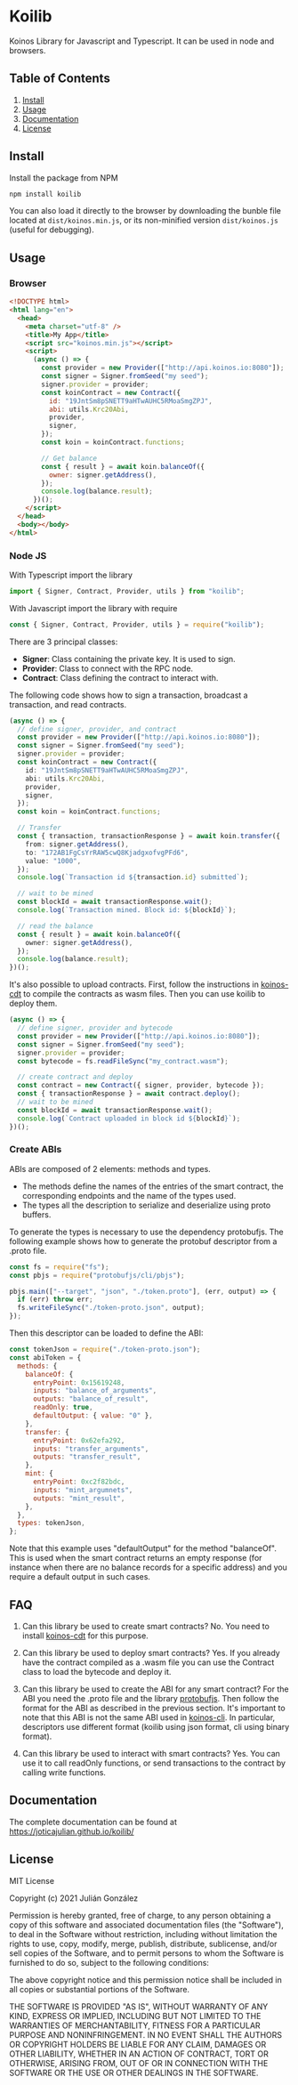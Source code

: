 # Koilib

Koinos Library for Javascript and Typescript. It can be used in node and browsers.

## Table of Contents

1. [Install](#install)
2. [Usage](#usage)
3. [Documentation](#documentation)
4. [License](#license)

## Install

Install the package from NPM

```sh
npm install koilib
```

You can also load it directly to the browser by downloading the bunble file located at `dist/koinos.min.js`, or its non-minified version `dist/koinos.js` (useful for debugging).

## Usage

### Browser

```html
<!DOCTYPE html>
<html lang="en">
  <head>
    <meta charset="utf-8" />
    <title>My App</title>
    <script src="koinos.min.js"></script>
    <script>
      (async () => {
        const provider = new Provider(["http://api.koinos.io:8080"]);
        const signer = Signer.fromSeed("my seed");
        signer.provider = provider;
        const koinContract = new Contract({
          id: "19JntSm8pSNETT9aHTwAUHC5RMoaSmgZPJ",
          abi: utils.Krc20Abi,
          provider,
          signer,
        });
        const koin = koinContract.functions;

        // Get balance
        const { result } = await koin.balanceOf({
          owner: signer.getAddress(),
        });
        console.log(balance.result);
      })();
    </script>
  </head>
  <body></body>
</html>
```

### Node JS

With Typescript import the library

```typescript
import { Signer, Contract, Provider, utils } from "koilib";
```

With Javascript import the library with require

```javascript
const { Signer, Contract, Provider, utils } = require("koilib");
```

There are 3 principal classes:

- **Signer**: Class containing the private key. It is used to sign.
- **Provider**: Class to connect with the RPC node.
- **Contract**: Class defining the contract to interact with.

The following code shows how to sign a transaction, broadcast
a transaction, and read contracts.

```typescript
(async () => {
  // define signer, provider, and contract
  const provider = new Provider(["http://api.koinos.io:8080"]);
  const signer = Signer.fromSeed("my seed");
  signer.provider = provider;
  const koinContract = new Contract({
    id: "19JntSm8pSNETT9aHTwAUHC5RMoaSmgZPJ",
    abi: utils.Krc20Abi,
    provider,
    signer,
  });
  const koin = koinContract.functions;

  // Transfer
  const { transaction, transactionResponse } = await koin.transfer({
    from: signer.getAddress(),
    to: "172AB1FgCsYrRAW5cwQ8KjadgxofvgPFd6",
    value: "1000",
  });
  console.log(`Transaction id ${transaction.id} submitted`);

  // wait to be mined
  const blockId = await transactionResponse.wait();
  console.log(`Transaction mined. Block id: ${blockId}`);

  // read the balance
  const { result } = await koin.balanceOf({
    owner: signer.getAddress(),
  });
  console.log(balance.result);
})();
```

It's also possible to upload contracts. First, follow the instructions in [koinos-cdt](https://github.com/koinos/koinos-cdt) to compile the contracts as wasm files. Then you can use koilib to deploy them.

```typescript
(async () => {
  // define signer, provider and bytecode
  const provider = new Provider(["http://api.koinos.io:8080"]);
  const signer = Signer.fromSeed("my seed");
  signer.provider = provider;
  const bytecode = fs.readFileSync("my_contract.wasm");

  // create contract and deploy
  const contract = new Contract({ signer, provider, bytecode });
  const { transactionResponse } = await contract.deploy();
  // wait to be mined
  const blockId = await transactionResponse.wait();
  console.log(`Contract uploaded in block id ${blockId}`);
})();
```

### Create ABIs

ABIs are composed of 2 elements: methods and types.

- The methods define the names of the entries of the smart contract, the corresponding endpoints and the name of the types used.
- The types all the description to serialize and deserialize using proto buffers.

To generate the types is necessary to use the dependency protobufjs. The following example shows how to generate the protobuf descriptor from a .proto file.

```js
const fs = require("fs");
const pbjs = require("protobufjs/cli/pbjs");

pbjs.main(["--target", "json", "./token.proto"], (err, output) => {
  if (err) throw err;
  fs.writeFileSync("./token-proto.json", output);
});
```

Then this descriptor can be loaded to define the ABI:

```js
const tokenJson = require("./token-proto.json");
const abiToken = {
  methods: {
    balanceOf: {
      entryPoint: 0x15619248,
      inputs: "balance_of_arguments",
      outputs: "balance_of_result",
      readOnly: true,
      defaultOutput: { value: "0" },
    },
    transfer: {
      entryPoint: 0x62efa292,
      inputs: "transfer_arguments",
      outputs: "transfer_result",
    },
    mint: {
      entryPoint: 0xc2f82bdc,
      inputs: "mint_argumnets",
      outputs: "mint_result",
    },
  },
  types: tokenJson,
};
```

Note that this example uses "defaultOutput" for the method
"balanceOf". This is used when the smart contract returns an
empty response (for instance when there are no balance records
for a specific address) and you require a default output in
such cases.

## FAQ

1. Can this library be used to create smart contracts?
   No. You need to install [koinos-cdt](https://github.com/koinos/koinos-cdt) for
   this purpose.

2. Can this library be used to deploy smart contracts?
   Yes. If you already have the contract compiled as a .wasm file you can use
   the Contract class to load the bytecode and deploy it.

3. Can this library be used to create the ABI for any smart contract?
   For the ABI you need the .proto file and the library
   [protobufjs](https://www.npmjs.com/package/protobufjs). Then follow the format
   for the ABI as described in the previous section. It's important to note that
   this ABI is not the same ABI used in [koinos-cli](https://github.com/koinos/koinos-cli).
   In particular, descriptors use different format (koilib using json format, cli
   using binary format).

4. Can this library be used to interact with smart contracts?
   Yes. You can use it to call readOnly functions, or send transactions
   to the contract by calling write functions.

## Documentation

The complete documentation can be found at https://joticajulian.github.io/koilib/

## License

MIT License

Copyright (c) 2021 Julián González

Permission is hereby granted, free of charge, to any person obtaining a copy
of this software and associated documentation files (the "Software"), to deal
in the Software without restriction, including without limitation the rights
to use, copy, modify, merge, publish, distribute, sublicense, and/or sell
copies of the Software, and to permit persons to whom the Software is
furnished to do so, subject to the following conditions:

The above copyright notice and this permission notice shall be included in all
copies or substantial portions of the Software.

THE SOFTWARE IS PROVIDED "AS IS", WITHOUT WARRANTY OF ANY KIND, EXPRESS OR
IMPLIED, INCLUDING BUT NOT LIMITED TO THE WARRANTIES OF MERCHANTABILITY,
FITNESS FOR A PARTICULAR PURPOSE AND NONINFRINGEMENT. IN NO EVENT SHALL THE
AUTHORS OR COPYRIGHT HOLDERS BE LIABLE FOR ANY CLAIM, DAMAGES OR OTHER
LIABILITY, WHETHER IN AN ACTION OF CONTRACT, TORT OR OTHERWISE, ARISING FROM,
OUT OF OR IN CONNECTION WITH THE SOFTWARE OR THE USE OR OTHER DEALINGS IN THE
SOFTWARE.
